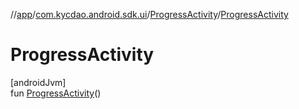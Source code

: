 //[app](../../../index.md)/[com.kycdao.android.sdk.ui](../index.md)/[ProgressActivity](index.md)/[ProgressActivity](-progress-activity.md)

# ProgressActivity

[androidJvm]\
fun [ProgressActivity](-progress-activity.md)()
